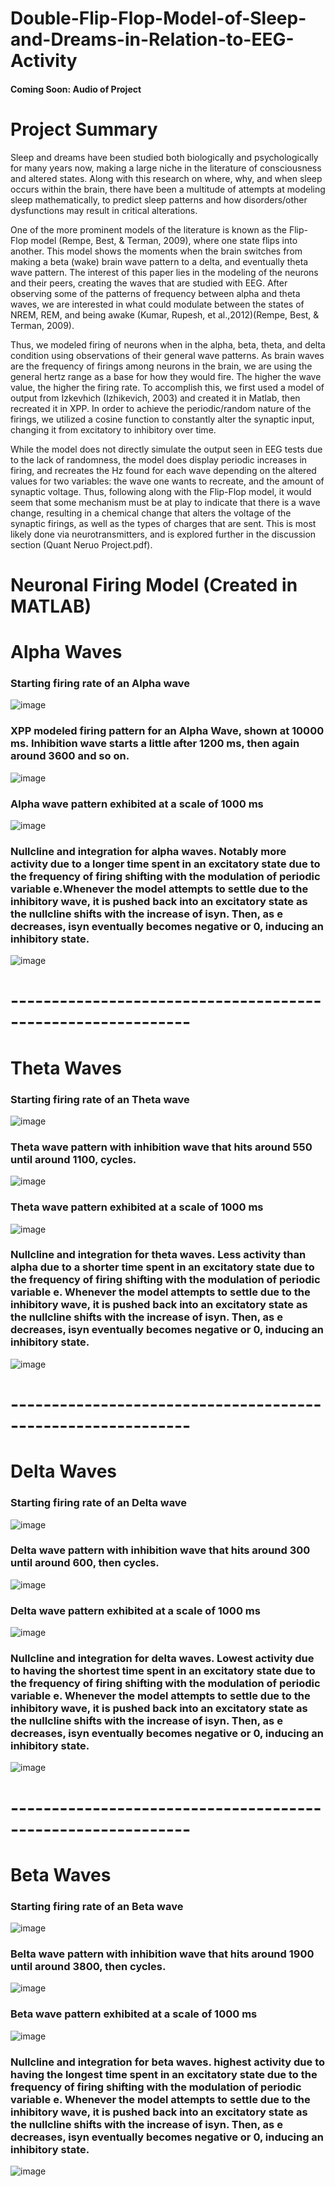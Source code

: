 # Double-Flip-Flop-Model-of-Sleep-and-Dreams-in-Relation-to-EEG-Activity

#### Coming Soon: Audio of Project

# Project Summary

Sleep and dreams have been studied both biologically and psychologically for many
years now, making a large niche in the literature of consciousness and altered states. Along with
this research on where, why, and when sleep occurs within the brain, there have been a multitude
of attempts at modeling sleep mathematically, to predict sleep patterns and how disorders/other
dysfunctions may result in critical alterations.

One of the more prominent models of the literature is known as the Flip-Flop model
(Rempe, Best, & Terman, 2009), where one state flips into another. This model shows the
moments when the brain switches from making a beta (wake) brain wave pattern to a delta, and
eventually theta wave pattern. The interest of this paper lies in the modeling of the neurons and
their peers, creating the waves that are studied with EEG. After observing some of the patterns of
frequency between alpha and theta waves, we are interested in what could modulate between the
states of NREM, REM, and being awake (Kumar, Rupesh, et al.,2012)(Rempe, Best, & Terman,
2009).

Thus, we modeled firing of neurons when in the alpha, beta, theta, and
delta condition using observations of their general wave patterns. As brain waves are the
frequency of firings among neurons in the brain, we are using the general hertz range as a base
for how they would fire. The higher the wave value, the higher the firing rate. To accomplish
this, we first used a model of output from Izkevhich (Izhikevich, 2003) and created it in Matlab,
then recreated it in XPP. In order to achieve the periodic/random nature of the
firings, we utilized a cosine function to constantly alter the synaptic input, changing it from
excitatory to inhibitory over time.

While the model does not directly simulate the output seen in EEG tests due to the lack of
randomness, the model does display periodic increases in firing, and recreates the Hz found for
each wave depending on the altered values for two variables: the wave one wants to recreate, and
the amount of synaptic voltage. Thus, following along with the Flip-Flop model, it would seem
that some mechanism must be at play to indicate that there is a wave change, resulting in a
chemical change that alters the voltage of the synaptic firings, as well as the types of charges that
are sent. This is most likely done via neurotransmitters, and is explored further in the discussion
section (Quant Neruo Project.pdf).

# Neuronal Firing Model (Created in MATLAB)

# Alpha Waves

### Starting firing rate of an Alpha wave 
![image](https://user-images.githubusercontent.com/87671757/222845091-9624a9e2-eb38-4524-b894-0b4ac0191ffd.png)

### XPP modeled firing pattern for an Alpha Wave, shown at 10000 ms. Inhibition wave starts a little after 1200 ms, then again around 3600 and so on. 
![image](https://user-images.githubusercontent.com/87671757/222845443-9e0acec2-030e-4f96-a2af-3f9d7441c729.png)

### Alpha wave pattern exhibited at a scale of 1000 ms 
![image](https://user-images.githubusercontent.com/87671757/222845742-9895c527-89e5-46a2-90b7-5faa974e2d40.png)

### Nullcline and integration for alpha waves. Notably more activity due to a longer time spent in an excitatory state due to the frequency of firing shifting with the modulation of periodic variable e.Whenever the model attempts to settle due to the inhibitory wave, it is pushed back into an excitatory state as the nullcline shifts with the increase of isyn. Then, as e decreases, isyn eventually becomes negative or 0, inducing an inhibitory state. 
![image](https://user-images.githubusercontent.com/87671757/222849300-78bdc948-b4a8-443e-b548-61ea50f822e6.png)

# ------------------------------------------------------------

# Theta Waves

### Starting firing rate of an Theta wave 
![image](https://user-images.githubusercontent.com/87671757/222845122-1bb68d76-2c46-4399-bc5b-5a36d46c7f98.png)

### Theta wave pattern with inhibition wave that hits around 550 until around 1100, cycles. 
![image](https://user-images.githubusercontent.com/87671757/222848180-7388b020-2eea-4b68-b355-290f6c55edb2.png)

### Theta wave pattern exhibited at a scale of 1000 ms 
![image](https://user-images.githubusercontent.com/87671757/222848293-e4cc8148-a4a6-43c8-9f49-baf6988e353e.png)

### Nullcline and integration for theta waves. Less activity than alpha due to a shorter time spent in an excitatory state due to the frequency of firing shifting with the modulation of periodic variable e. Whenever the model attempts to settle due to the inhibitory wave, it is pushed back into an excitatory state as the nullcline shifts with the increase of isyn. Then, as e decreases, isyn eventually becomes negative or 0, inducing an inhibitory state. 
![image](https://user-images.githubusercontent.com/87671757/222847299-0a84a250-b127-4a80-b75f-4b17277caa73.png)

# ------------------------------------------------------------

# Delta Waves

### Starting firing rate of an Delta wave 
![image](https://user-images.githubusercontent.com/87671757/222845132-516d2811-9c65-4365-9a78-1b3e5a3b360a.png)

### Delta wave pattern with inhibition wave that hits around 300 until around 600, then cycles. 
![image](https://user-images.githubusercontent.com/87671757/222848481-deebd360-2446-490d-83a0-ba28b532851e.png)

### Delta wave pattern exhibited at a scale of 1000 ms 
![image](https://user-images.githubusercontent.com/87671757/222848685-08643f06-f45e-4b80-8a44-5340e2596199.png)

### Nullcline and integration for delta waves. Lowest activity due to having the shortest time spent in an excitatory state due to the frequency of firing shifting with the modulation of periodic variable e. Whenever the model attempts to settle due to the inhibitory wave, it is pushed back into an excitatory state as the nullcline shifts with the increase of isyn. Then, as e decreases, isyn eventually becomes negative or 0, inducing an inhibitory state. 
![image](https://user-images.githubusercontent.com/87671757/222846731-ef01bf47-56c6-4d35-8a32-a336eb04b522.png)

# ------------------------------------------------------------

# Beta Waves

### Starting firing rate of an Beta wave 
![image](https://user-images.githubusercontent.com/87671757/222845156-b4ea8f13-e5af-4fe1-8134-d1cc98d3b1bf.png)

### Belta wave pattern with inhibition wave that hits around 1900 until around 3800, then cycles. 

![image](https://user-images.githubusercontent.com/87671757/222849027-bd9fa9f2-6649-4d55-971c-19bcb21724f8.png)

### Beta wave pattern exhibited at a scale of 1000 ms 

![image](https://user-images.githubusercontent.com/87671757/222849089-7709115c-ad9e-4286-a6c6-846b89f72bae.png)

### Nullcline and integration for beta waves. highest activity due to having the longest time spent in an excitatory state due to the frequency of firing shifting with the modulation of periodic variable e. Whenever the model attempts to settle due to the inhibitory wave, it is pushed back into an excitatory state as the nullcline shifts with the increase of isyn. Then, as e decreases, isyn eventually becomes negative or 0, inducing an inhibitory state. 
![image](https://user-images.githubusercontent.com/87671757/222846332-0f5f11ba-139d-44b2-8569-b54a0d172c83.png)
